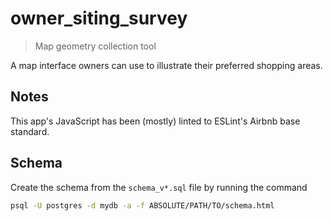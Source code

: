 # owner_siting_survey
> Map geometry collection tool

A map interface owners can use to illustrate their preferred shopping areas.

## Notes

This app's JavaScript has been (mostly) linted to ESLint's Airbnb base standard.

## Schema

Create the schema from the `schema_v*.sql` file by running the command

```bash
psql -U postgres -d mydb -a -f ABSOLUTE/PATH/TO/schema.html
```


